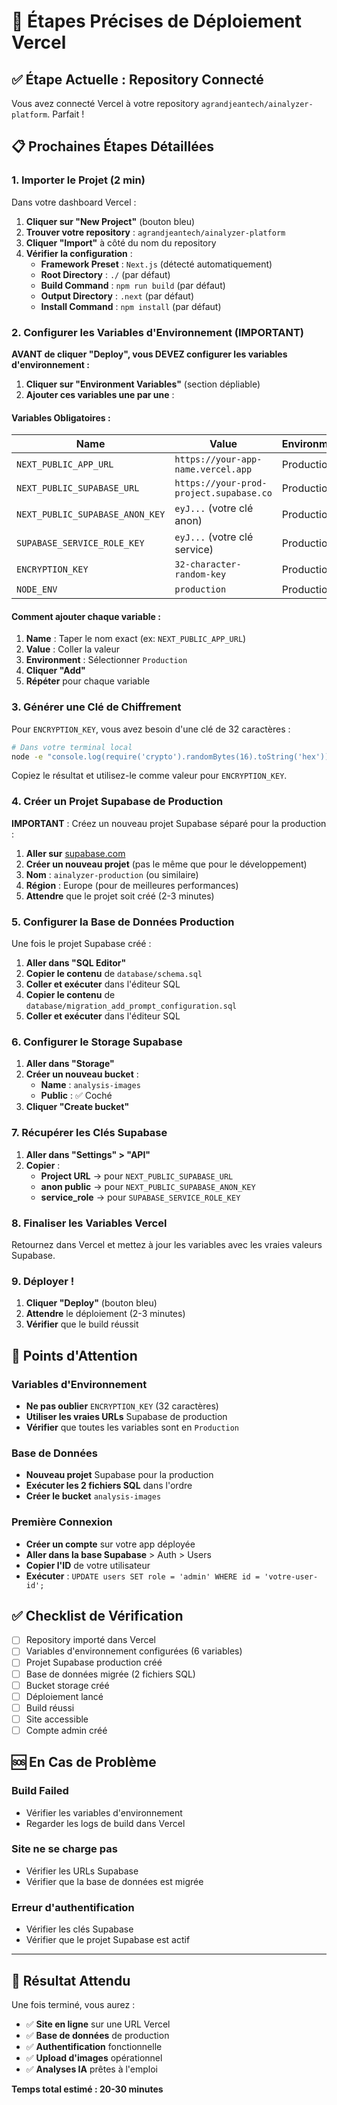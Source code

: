 # 🚀 Étapes Précises de Déploiement Vercel

## ✅ Étape Actuelle : Repository Connecté

Vous avez connecté Vercel à votre repository `agrandjeantech/ainalyzer-platform`. Parfait !

## 📋 Prochaines Étapes Détaillées

### 1. Importer le Projet (2 min)

Dans votre dashboard Vercel :

1. **Cliquer sur "New Project"** (bouton bleu)
2. **Trouver votre repository** : `agrandjeantech/ainalyzer-platform`
3. **Cliquer "Import"** à côté du nom du repository
4. **Vérifier la configuration** :
   - **Framework Preset** : `Next.js` (détecté automatiquement)
   - **Root Directory** : `./` (par défaut)
   - **Build Command** : `npm run build` (par défaut)
   - **Output Directory** : `.next` (par défaut)
   - **Install Command** : `npm install` (par défaut)

### 2. Configurer les Variables d'Environnement (IMPORTANT)

**AVANT de cliquer "Deploy", vous DEVEZ configurer les variables d'environnement :**

1. **Cliquer sur "Environment Variables"** (section dépliable)
2. **Ajouter ces variables une par une** :

#### Variables Obligatoires :

| Name | Value | Environment |
|------|-------|-------------|
| `NEXT_PUBLIC_APP_URL` | `https://your-app-name.vercel.app` | Production |
| `NEXT_PUBLIC_SUPABASE_URL` | `https://your-prod-project.supabase.co` | Production |
| `NEXT_PUBLIC_SUPABASE_ANON_KEY` | `eyJ...` (votre clé anon) | Production |
| `SUPABASE_SERVICE_ROLE_KEY` | `eyJ...` (votre clé service) | Production |
| `ENCRYPTION_KEY` | `32-character-random-key` | Production |
| `NODE_ENV` | `production` | Production |

#### Comment ajouter chaque variable :
1. **Name** : Taper le nom exact (ex: `NEXT_PUBLIC_APP_URL`)
2. **Value** : Coller la valeur
3. **Environment** : Sélectionner `Production`
4. **Cliquer "Add"**
5. **Répéter** pour chaque variable

### 3. Générer une Clé de Chiffrement

Pour `ENCRYPTION_KEY`, vous avez besoin d'une clé de 32 caractères :

```bash
# Dans votre terminal local
node -e "console.log(require('crypto').randomBytes(16).toString('hex'))"
```

Copiez le résultat et utilisez-le comme valeur pour `ENCRYPTION_KEY`.

### 4. Créer un Projet Supabase de Production

**IMPORTANT** : Créez un nouveau projet Supabase séparé pour la production :

1. **Aller sur** [supabase.com](https://supabase.com)
2. **Créer un nouveau projet** (pas le même que pour le développement)
3. **Nom** : `ainalyzer-production` (ou similaire)
4. **Région** : Europe (pour de meilleures performances)
5. **Attendre** que le projet soit créé (2-3 minutes)

### 5. Configurer la Base de Données Production

Une fois le projet Supabase créé :

1. **Aller dans "SQL Editor"**
2. **Copier le contenu** de `database/schema.sql`
3. **Coller et exécuter** dans l'éditeur SQL
4. **Copier le contenu** de `database/migration_add_prompt_configuration.sql`
5. **Coller et exécuter** dans l'éditeur SQL

### 6. Configurer le Storage Supabase

1. **Aller dans "Storage"**
2. **Créer un nouveau bucket** :
   - **Name** : `analysis-images`
   - **Public** : ✅ Coché
3. **Cliquer "Create bucket"**

### 7. Récupérer les Clés Supabase

1. **Aller dans "Settings" > "API"**
2. **Copier** :
   - **Project URL** → pour `NEXT_PUBLIC_SUPABASE_URL`
   - **anon public** → pour `NEXT_PUBLIC_SUPABASE_ANON_KEY`
   - **service_role** → pour `SUPABASE_SERVICE_ROLE_KEY`

### 8. Finaliser les Variables Vercel

Retournez dans Vercel et mettez à jour les variables avec les vraies valeurs Supabase.

### 9. Déployer !

1. **Cliquer "Deploy"** (bouton bleu)
2. **Attendre** le déploiement (2-3 minutes)
3. **Vérifier** que le build réussit

## 🚨 Points d'Attention

### Variables d'Environnement
- **Ne pas oublier** `ENCRYPTION_KEY` (32 caractères)
- **Utiliser les vraies URLs** Supabase de production
- **Vérifier** que toutes les variables sont en `Production`

### Base de Données
- **Nouveau projet** Supabase pour la production
- **Exécuter les 2 fichiers SQL** dans l'ordre
- **Créer le bucket** `analysis-images`

### Première Connexion
- **Créer un compte** sur votre app déployée
- **Aller dans la base Supabase** > Auth > Users
- **Copier l'ID** de votre utilisateur
- **Exécuter** : `UPDATE users SET role = 'admin' WHERE id = 'votre-user-id';`

## ✅ Checklist de Vérification

- [ ] Repository importé dans Vercel
- [ ] Variables d'environnement configurées (6 variables)
- [ ] Projet Supabase production créé
- [ ] Base de données migrée (2 fichiers SQL)
- [ ] Bucket storage créé
- [ ] Déploiement lancé
- [ ] Build réussi
- [ ] Site accessible
- [ ] Compte admin créé

## 🆘 En Cas de Problème

### Build Failed
- Vérifier les variables d'environnement
- Regarder les logs de build dans Vercel

### Site ne se charge pas
- Vérifier les URLs Supabase
- Vérifier que la base de données est migrée

### Erreur d'authentification
- Vérifier les clés Supabase
- Vérifier que le projet Supabase est actif

---

## 🎯 Résultat Attendu

Une fois terminé, vous aurez :
- ✅ **Site en ligne** sur une URL Vercel
- ✅ **Base de données** de production
- ✅ **Authentification** fonctionnelle
- ✅ **Upload d'images** opérationnel
- ✅ **Analyses IA** prêtes à l'emploi

**Temps total estimé : 20-30 minutes**
